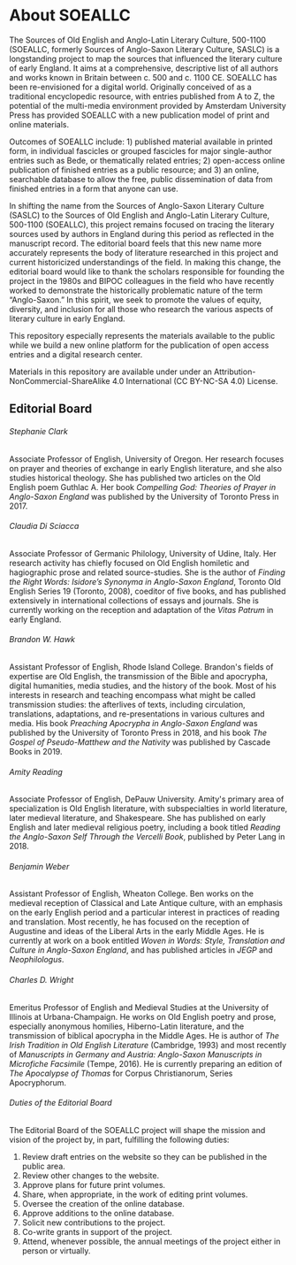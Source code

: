 # About SOEALLC
The Sources of Old English and Anglo-Latin Literary Culture, 500-1100 (SOEALLC, formerly Sources of Anglo-Saxon Literary Culture, SASLC) is a longstanding project to map the sources that influenced the literary culture of early England. It aims at a comprehensive, descriptive list of all authors and works known in Britain between c. 500 and c. 1100 CE. SOEALLC has been re-envisioned for a digital world. Originally conceived of as a traditional encyclopedic resource, with entries published from A to Z, the potential of the multi-media environment provided by Amsterdam University Press has provided SOEALLC with a new publication model of print and online materials.

Outcomes of SOEALLC include: 1) published material available in printed form, in individual fascicles or grouped fascicles for major single-author entries such as Bede, or thematically related entries; 2) open-access online publication of finished entries as a public resource; and 3) an online, searchable database to allow the free, public dissemination of data from finished entries in a form that anyone can use.

In shifting the name from the Sources of Anglo-Saxon Literary Culture (SASLC) to the Sources of Old English and Anglo-Latin Literary Culture, 500-1100 (SOEALLC), this project remains focused on tracing the literary sources used by authors in England during this period as reflected in the manuscript record. The editorial board feels that this new name more accurately represents the body of literature researched in this project and current historicized understandings of the field. In making this change, the editorial board would like to thank  the scholars responsible for founding the project in the 1980s and BIPOC colleagues in the field who have recently worked to demonstrate the historically problematic nature of the term “Anglo-Saxon.” In this spirit, we seek to promote the values of equity, diversity, and inclusion for all those who research the various aspects of literary culture in early England.

This repository especially represents the materials available to the public while we build a new online platform for the publication of open access entries and a digital research center.

Materials in this repository are available under under an Attribution-NonCommercial-ShareAlike 4.0 International (CC BY-NC-SA 4.0) License.

## Editorial Board

###### Stephanie Clark
Associate Professor of English, University of Oregon. Her research focuses on prayer and theories of exchange in early English literature, and she also studies historical theology. She has published two articles on the Old English poem Guthlac A. Her book _Compelling God: Theories of Prayer in Anglo-Saxon England_ was published by the University of Toronto Press in 2017.

###### Claudia Di Sciacca
Associate Professor of Germanic Philology, University of Udine, Italy. Her research activity has chiefly focused on Old English homiletic and hagiographic prose and related source-studies. She is the author of _Finding the Right Words: Isidore’s Synonyma in Anglo-Saxon England_, Toronto Old English Series 19 (Toronto, 2008), coeditor of five books, and has published extensively in international collections of essays and journals. She is currently working on the reception and adaptation of the _Vitas Patrum_ in early England.

###### Brandon W. Hawk
Assistant Professor of English, Rhode Island College. Brandon's fields of expertise are Old English, the transmission of the Bible and apocrypha, digital humanities, media studies, and the history of the book. Most of his interests in research and teaching encompass what might be called transmission studies: the afterlives of texts, including circulation, translations, adaptations, and re-presentations in various cultures and media. His book _Preaching Apocrypha in Anglo-Saxon England_ was published by the University of Toronto Press in 2018, and his book _The Gospel of Pseudo-Matthew and the Nativity_ was published by Cascade Books in 2019.

###### Amity Reading
Associate Professor of English, DePauw University. Amity's primary area of specialization is Old English literature, with subspecialties in world literature, later medieval literature, and Shakespeare. She has published on early English and later medieval religious poetry, including a book titled _Reading the Anglo-Saxon Self Through the Vercelli Book_, published by Peter Lang in 2018.

###### Benjamin Weber
Assistant Professor of English, Wheaton College. Ben works on the medieval reception of Classical and Late Antique culture, with an emphasis on the early English period and a particular interest in practices of reading and translation. Most recently, he has focused on the reception of Augustine and ideas of the Liberal Arts in the early Middle Ages. He is currently at work on a book entitled _Woven in Words: Style, Translation and Culture in Anglo-Saxon England_, and has published articles in _JEGP_ and _Neophilologus_.

###### Charles D. Wright
Emeritus Professor of English and Medieval Studies at the University of Illinois at Urbana-Champaign. He works on Old English poetry and prose, especially anonymous homilies, Hiberno-Latin literature, and the transmission of biblical apocrypha in the Middle Ages. He is author of _The Irish Tradition in Old English Literature_ (Cambridge, 1993) and most recently of _Manuscripts in Germany and Austria: Anglo-Saxon Manuscripts in Microfiche Facsimile_ (Tempe, 2016). He is currently preparing an edition of _The Apocalypse of Thomas_ for Corpus Christianorum, Series Apocryphorum.

###### Duties of the Editorial Board
The Editorial Board of the SOEALLC project will shape the mission and vision of the project by, in part, fulfilling the following duties:
1. Review draft entries on the website so they can be published in the public area.
2. Review other changes to the website.
3. Approve plans for future print volumes.
4. Share, when appropriate, in the work of editing print volumes.
5. Oversee the creation of the online database.
6. Approve additions to the online database.
7. Solicit new contributions to the project.
8. Co-write grants in support of the project.
9. Attend, whenever possible, the annual meetings of the project either in person or virtually.
